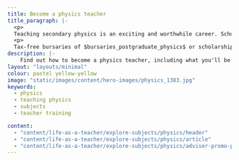 ```yaml
---
title: Become a physics teacher
title_paragraph: |-
  <p>
  Teaching secondary physics is an exciting and worthwhile career. Schools need more specialist physics teachers, so it's a great choice of subject.</p> 
  <p>
  Tax-free bursaries of $bursaries_postgraduate_physics$ or scholarships of $scholarships_physics$ are available for eligible trainee physics teachers.</p>
description: |-
    Find out how to become a physics teacher, including what you'll be teaching and what funding is available to help you train.
layout: "layouts/minimal"
colour: pastel yellow-yellow
image: "static/images/content/hero-images/physics_1383.jpg"
keywords:
  - physics
  - teaching physics
  - subjects
  - teacher training

content:
  - "content/life-as-a-teacher/explore-subjects/physics/header"
  - "content/life-as-a-teacher/explore-subjects/physics/article"
  - "content/life-as-a-teacher/explore-subjects/physics/adviser-promo-physics"
---
```

